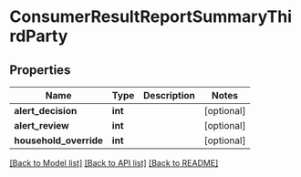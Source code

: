 # ConsumerResultReportSummaryThirdParty

## Properties
Name | Type | Description | Notes
------------ | ------------- | ------------- | -------------
**alert_decision** | **int** |  | [optional] 
**alert_review** | **int** |  | [optional] 
**household_override** | **int** |  | [optional] 

[[Back to Model list]](../README.md#documentation-for-models) [[Back to API list]](../README.md#documentation-for-api-endpoints) [[Back to README]](../README.md)


